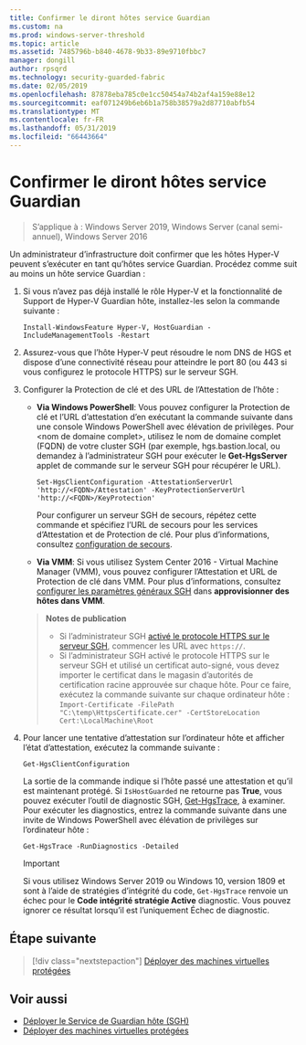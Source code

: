 ```yaml
---
title: Confirmer le diront hôtes service Guardian
ms.custom: na
ms.prod: windows-server-threshold
ms.topic: article
ms.assetid: 7485796b-b840-4678-9b33-89e9710fbbc7
manager: dongill
author: rpsqrd
ms.technology: security-guarded-fabric
ms.date: 02/05/2019
ms.openlocfilehash: 87878eba785c0e1cc50454a74b2af4a159e88e12
ms.sourcegitcommit: eaf071249b6eb6b1a758b38579a2d87710abfb54
ms.translationtype: MT
ms.contentlocale: fr-FR
ms.lasthandoff: 05/31/2019
ms.locfileid: "66443664"
---
```

# <a name="confirm-guarded-hosts-can-attest"></a>Confirmer le diront hôtes service Guardian 

>S’applique à : Windows Server 2019, Windows Server (canal semi-annuel), Windows Server 2016


Un administrateur d’infrastructure doit confirmer que les hôtes Hyper-V peuvent s’exécuter en tant qu’hôtes service Guardian. Procédez comme suit au moins un hôte service Guardian :

1.  Si vous n’avez pas déjà installé le rôle Hyper-V et la fonctionnalité de Support de Hyper-V Guardian hôte, installez-les selon la commande suivante :

        Install-WindowsFeature Hyper-V, HostGuardian -IncludeManagementTools -Restart

2.  Assurez-vous que l’hôte Hyper-V peut résoudre le nom DNS de HGS et dispose d’une connectivité réseau pour atteindre le port 80 (ou 443 si vous configurez le protocole HTTPS) sur le serveur SGH.

2.  Configurer la Protection de clé et des URL de l’Attestation de l’hôte :

    - **Via Windows PowerShell**: Vous pouvez configurer la Protection de clé et l’URL d’attestation d’en exécutant la commande suivante dans une console Windows PowerShell avec élévation de privilèges. Pour &lt;nom de domaine complet&gt;, utilisez le nom de domaine complet (FQDN) de votre cluster SGH (par exemple, hgs.bastion.local, ou demandez à l’administrateur SGH pour exécuter le **Get-HgsServer** applet de commande sur le serveur SGH pour récupérer le URL).

        `Set-HgsClientConfiguration -AttestationServerUrl 'http://<FQDN>/Attestation' -KeyProtectionServerUrl 'http://<FQDN>/KeyProtection'`

        Pour configurer un serveur SGH de secours, répétez cette commande et spécifiez l’URL de secours pour les services d’Attestation et de Protection de clé. Pour plus d’informations, consultez [configuration de secours](guarded-fabric-manage-branch-office.md#fallback-configuration). 

    - **Via VMM**: Si vous utilisez System Center 2016 - Virtual Machine Manager (VMM), vous pouvez configurer l’Attestation et URL de Protection de clé dans VMM. Pour plus d’informations, consultez [configurer les paramètres généraux SGH](https://technet.microsoft.com/system-center-docs/vmm/scenario/guarded-hosts#configure-global-hgs-settings) dans **approvisionner des hôtes dans VMM**.
    
    >**Notes de publication**
    > - Si l’administrateur SGH [activé le protocole HTTPS sur le serveur SGH](guarded-fabric-configure-hgs-https.md), commencer les URL avec `https://`.
    > - Si l’administrateur SGH activé le protocole HTTPS sur le serveur SGH et utilisé un certificat auto-signé, vous devez importer le certificat dans le magasin d’autorités de certification racine approuvée sur chaque hôte. Pour ce faire, exécutez la commande suivante sur chaque ordinateur hôte :<br>
        `Import-Certificate -FilePath "C:\temp\HttpsCertificate.cer" -CertStoreLocation Cert:\LocalMachine\Root`
    
3.  Pour lancer une tentative d’attestation sur l’ordinateur hôte et afficher l’état d’attestation, exécutez la commande suivante :

        Get-HgsClientConfiguration

    La sortie de la commande indique si l’hôte passé une attestation et qu’il est maintenant protégé. Si `IsHostGuarded` ne retourne pas **True**, vous pouvez exécuter l’outil de diagnostic SGH, [Get-HgsTrace](https://technet.microsoft.com/library/mt718831.aspx), à examiner. Pour exécuter les diagnostics, entrez la commande suivante dans une invite de Windows PowerShell avec élévation de privilèges sur l’ordinateur hôte :

        Get-HgsTrace -RunDiagnostics -Detailed

    > [!IMPORTANT]
    > Si vous utilisez Windows Server 2019 ou Windows 10, version 1809 et sont à l’aide de stratégies d’intégrité du code, `Get-HgsTrace` renvoie un échec pour le **Code intégrité stratégie Active** diagnostic.
    > Vous pouvez ignorer ce résultat lorsqu’il est l’uniquement Échec de diagnostic.

## <a name="next-step"></a>Étape suivante

> [!div class="nextstepaction"]
> [Déployer des machines virtuelles protégées](guarded-fabric-configuration-scenarios-for-shielded-vms-overview.md)

## <a name="see-also"></a>Voir aussi

- [Déployer le Service de Guardian hôte (SGH)](guarded-fabric-deploying-hgs-overview.md)
- [Déployer des machines virtuelles protégées](guarded-fabric-configuration-scenarios-for-shielded-vms-overview.md)

